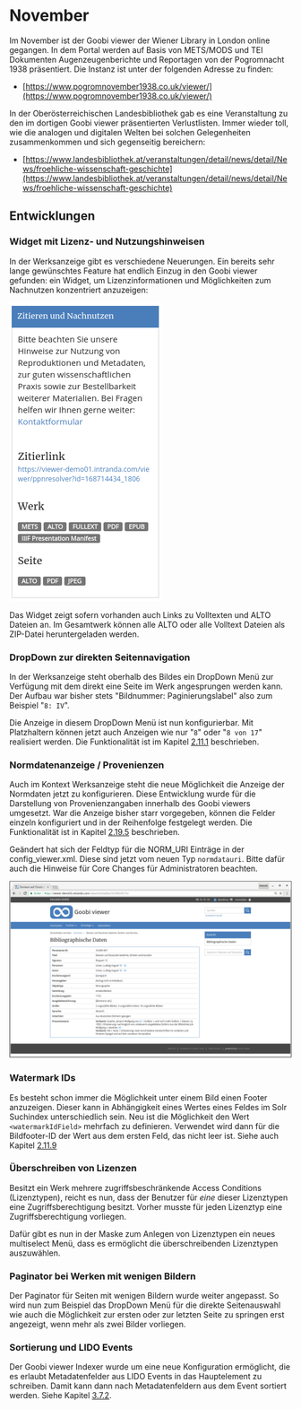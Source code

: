 # November

Im November ist der Goobi viewer der Wiener Library in London online gegangen. In dem Portal werden auf Basis von METS/MODS und TEI Dokumenten Augenzeugenberichte und Reportagen von der Pogromnacht 1938 präsentiert. Die Instanz ist unter der folgenden Adresse zu finden:

* [https://www.pogromnovember1938.co.uk/viewer/](https://www.pogromnovember1938.co.uk/viewer/)

In der Oberösterreichischen Landesbibliothek gab es eine Veranstaltung zu den im dortigen Goobi viewer präsentierten Verlustlisten. Immer wieder toll, wie die analogen und digitalen Welten bei solchen Gelegenheiten zusammenkommen und sich gegenseitig bereichern:&#x20;

* [https://www.landesbibliothek.at/veranstaltungen/detail/news/detail/News/froehliche-wissenschaft-geschichte](https://www.landesbibliothek.at/veranstaltungen/detail/news/detail/News/froehliche-wissenschaft-geschichte)

## Entwicklungen

### Widget mit Lizenz- und Nutzungshinweisen

In der Werksanzeige gibt es verschiedene Neuerungen. Ein bereits sehr lange gewünschtes Feature hat endlich Einzug in den Goobi viewer gefunden: ein Widget, um Lizenzinformationen und Möglichkeiten zum Nachnutzen konzentriert anzuzeigen:

![Neues Widget mit Informationen zur Nachnutzung des Werkes](<../.gitbook/assets/2018-11 widget cite and reuse.png>)

Das Widget zeigt sofern vorhanden auch Links zu Volltexten und ALTO Dateien an. Im Gesamtwerk können alle ALTO oder alle Volltext Dateien als ZIP-Datei heruntergeladen werden.

### DropDown zur direkten Seitennavigation

In der Werksanzeige steht oberhalb des Bildes ein DropDown Menü zur Verfügung mit dem direkt eine Seite im Werk angesprungen werden kann. Der Aufbau war bisher stets "Bildnummer: Paginierungslabel" also zum Beispiel "`8: IV`".

Die Anzeige in diesem DropDown Menü ist nun konfigurierbar. Mit Platzhaltern können jetzt auch Anzeigen wie nur  "`8`" oder "`8 von 17`" realisiert werden. Die Funktionalität ist im Kapitel [2.11.1](https://docs.intranda.com/goobi-viewer-de/2/2.11/2.11.1) beschrieben.

### Normdatenanzeige / Provenienzen

Auch im Kontext Werksanzeige steht die neue Möglichkeit die Anzeige der Normdaten jetzt zu konfigurieren. Diese Entwicklung wurde für die Darstellung von Provenienzangaben innerhalb des Goobi viewers umgesetzt. War die Anzeige bisher starr vorgegeben, können die Felder einzeln konfiguriert und in der Reihenfolge festgelegt werden. Die Funktionalität ist in Kapitel [2.19.5](https://docs.intranda.com/goobi-viewer-de/2/2.19/2.19.5) beschrieben.

Geändert hat sich der Feldtyp für die NORM\_URI Einträge in der config\_viewer.xml. Diese sind jetzt vom neuen Typ `normdatauri`. Bitte dafür auch die Hinweise für Core Changes für Administratoren beachten.

![Anzeige von Provenienzinformationen inklusive Normdaten](<../.gitbook/assets/2018-11 provenience data.png>)

### Watermark IDs

Es besteht schon immer die Möglichkeit unter einem Bild einen Footer anzuzeigen. Dieser kann in Abhängigkeit eines Wertes eines Feldes im Solr Suchindex unterschiedlich sein. Neu ist die Möglichkeit den Wert `<watermarkIdField>` mehrfach zu definieren. Verwendet wird dann für die Bildfooter-ID der Wert aus dem ersten Feld, das nicht leer ist. Siehe auch Kapitel [2.11.9](https://docs.intranda.com/goobi-viewer-de/2/2.11/2.11.9)

### Überschreiben von Lizenzen

Besitzt ein Werk mehrere zugriffsbeschränkende Access Conditions (Lizenztypen), reicht es nun, dass der Benutzer für _eine_ dieser Lizenztypen eine Zugriffsberechtigung besitzt. Vorher musste für jeden Lizenztyp eine Zugriffsberechtigung vorliegen.

Dafür gibt es nun in der Maske zum Anlegen von Lizenztypen ein neues multiselect Menü, dass es ermöglicht die überschreibenden Lizenztypen auszuwählen.

### Paginator bei Werken mit wenigen Bildern

Der Paginator für Seiten mit wenigen Bildern wurde weiter angepasst. So wird nun zum Beispiel das DropDown Menü für die direkte Seitenauswahl wie auch die Möglichkeit zur ersten oder zur letzten Seite zu springen erst angezeigt, wenn mehr als zwei Bilder vorliegen.

### Sortierung und LIDO Events

Der Goobi viewer Indexer wurde um eine neue Konfiguration ermöglicht, die es erlaubt Metadatenfelder aus LIDO Events in das Hauptelement zu schreiben. Damit kann dann nach Metadatenfeldern aus dem Event sortiert werden. Siehe Kapitel [3.7.2](https://docs.intranda.com/goobi-viewer-de/3/3.7#3-7-2-parameter-addsortfieldtotopstruct).
